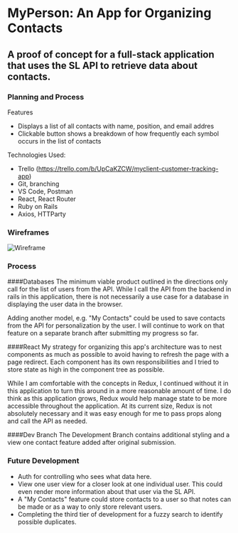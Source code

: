 # MyPerson: An App for Organizing Contacts

## A proof of concept for a full-stack application that uses the SL API to retrieve data about contacts.

### Planning and Process

Features
* Displays a list of all contacts with name, position, and email addres
* Clickable button shows a breakdown of how frequently each symbol occurs in the list of contacts

Technologies Used:
* Trello (https://trello.com/b/UpCaKZCW/myclient-customer-tracking-app)
* Git, branching
* VS Code, Postman
* React, React Router
* Ruby on Rails
* Axios, HTTParty

### Wireframes
![Wireframe](https://github.com/ivykroncke/people-app/blob/master/README-images/Wireframe-MyPerson.jpg)

### Process

####Databases
The minimum viable product outlined in the directions only call for the list of users from the API. While I call the API from the backend in rails in this application, there is not necessarily a use case for a database in displaying the user data in the browser.

Adding another model, e.g. "My Contacts" could be used to save contacts from the API for personalization by the user. I will continue to work on that feature on a separate branch after submitting my progress so far.

####React
My strategy for organizing this app's architecture was to nest components as much as possible to avoid having to refresh the page with a page redirect. Each component has its own responsibilities and I tried to store state as high in the component tree as possible.

While I am comfortable with the concepts in Redux, I continued without it in this application to turn this around in a more reasonable amount of time. I do think as this application grows, Redux would help manage state to be more accessible throughout the application. At its current size, Redux is not absolutely necessary and it was easy enough for me to pass props along and call the API as needed.

####Dev Branch
The Development Branch contains additional styling and a view one contact feature added after original submission.

### Future Development
* Auth for controlling who sees what data here.
* View one user view for a closer look at one individual user. This could even render more information about that user via the SL API.
* A "My Contacts" feature could store contacts to a user so that notes can be made or as a way to only store relevant users.
* Completing the third tier of development for a fuzzy search to identify possible duplicates.
